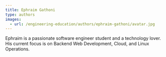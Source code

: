 ```yaml
---
title: Ephraim Gathoni
type: authors
images:
  - url: /engineering-education/authors/ephraim-gathoni/avatar.jpg 
---
```

Ephraim is a passionate software engineer student and a technology lover. His current focus is on Backend Web Development, Cloud, and Linux Operations.